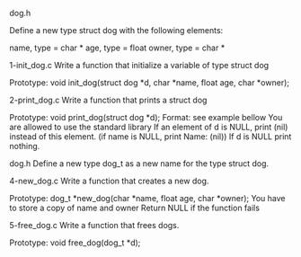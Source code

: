 dog.h

Define a new type struct dog with the following elements:

name, type = char *
age, type = float
owner, type = char *

 1-init_dog.c
Write a function that initialize a variable of type struct dog

Prototype: void init_dog(struct dog *d, char *name, float age, char *owner);

2-print_dog.c
Write a function that prints a struct dog

Prototype: void print_dog(struct dog *d);
Format: see example bellow
You are allowed to use the standard library
If an element of d is NULL, print (nil) instead of this element. (if name is NULL, print Name: (nil))
If d is NULL print nothing.

dog.h
Define a new type dog_t as a new name for the type struct dog.

4-new_dog.c
Write a function that creates a new dog.

Prototype: dog_t *new_dog(char *name, float age, char *owner);
You have to store a copy of name and owner
Return NULL if the function fails

5-free_dog.c
Write a function that frees dogs.

Prototype: void free_dog(dog_t *d);
